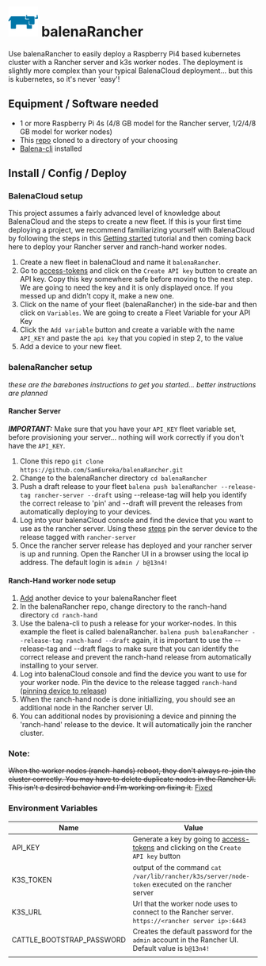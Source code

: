 # <img src="logo.png" alt="rancher steer" width="60" /> balenaRancher

Use balenaRancher to easily deploy a Raspberry Pi4 based kubernetes cluster with a Rancher server and k3s worker nodes. The deployment is slightly more complex than your typical BalenaCloud deployment... but this is kubernetes, so it's never 'easy'!

## Equipment / Software needed

* 1 or more Raspberry Pi 4s (4/8 GB model for the Rancher server, 1/2/4/8 GB model for worker nodes)
* This [repo](https://github.com/SamEureka/balenaRancher.git) cloned to a directory of your choosing
* [Balena-cli](https://github.com/balena-io/balena-cli/blob/master/README.md) installed

## Install / Config / Deploy

### BalenaCloud setup
This project assumes a fairly advanced level of knowledge about BalenaCloud and the steps to create a new fleet. If this is your first time deploying a project, we recommend familiarizing yourself with BalenaCloud by following the steps in this [Getting started](https://www.balena.io/docs/learn/getting-started/raspberrypi4-64/nodejs/) tutorial and then coming back here to deploy your Rancher server and ranch-hand worker nodes.

1. Create a new fleet in balenaCloud and name it `balenaRancher`.
2. Go to [access-tokens](https://dashboard.balena-cloud.com/preferences/access-tokens) and click on the `Create API key` button to create an API key. Copy this key somewhere safe before moving to the next step. We are going to need the key and it is only displayed once. If you messed up and didn't copy it, make a new one.
3. Click on the name of your fleet (balenaRancher) in the side-bar and then click on `Variables`. We are going to create a Fleet Variable for your API Key 
4. Click the `Add variable` button and create a variable with the name `API_KEY` and paste the `api key` that you copied in step 2, to the value
5. Add a device to your new fleet.

### balenaRancher setup 
_these are the barebones instructions to get you started... better instructions are planned_

#### Rancher Server
***IMPORTANT:*** Make sure that you have your `API_KEY` fleet variable set, before provisioning your server... nothing will work correctly if you don't have the `API_KEY`.
1. Clone this repo `git clone https://github.com/SamEureka/balenaRancher.git`
2. Change to the balenaRancher directory `cd balenaRancher`
3. Push a draft release to your fleet `balena push balenaRancher --release-tag rancher-server --draft` using --release-tag will help you identify the correct release to 'pin' and --draft will prevent the releases from automatically deploying to your devices.
4. Log into your balenaCloud console and find the device that you want to use as the rancher server. Using these [steps](https://www.balena.io/docs/learn/deploy/release-strategy/release-policy/#pin-device-to-a-release) pin the server device to the release tagged with `rancher-server`
5. Once the rancher server release has deployed and your rancher server is up and running. Open the Rancher UI in a browser using the local ip address. The default login is `admin / b@13n4!`

#### Ranch-Hand worker node setup
1. [Add](https://www.balena.io/docs/learn/getting-started/raspberrypi3/nodejs/#add-your-first-device) another device to your balenaRancher fleet
2. In the balenaRancher repo, change directory to the ranch-hand directory `cd ranch-hand`
3. Use the balena-cli to push a release for your worker-nodes. In this example the fleet is called balenaRancher. `balena push balenaRancher --release-tag ranch-hand --draft` again, it is important to use the --release-tag and --draft flags to make sure that you can identify the correct release and prevent the ranch-hand release from automatically installing to your server.
4. Log into balenaCloud console and find the device you want to use for your worker node. Pin the device to the release tagged `ranch-hand` ([pinning device to release](https://www.balena.io/docs/learn/deploy/release-strategy/release-policy/#pin-device-to-a-release))
5. When the ranch-hand node is done initiallizing, you should see an additional node in the Rancher server UI.
6. You can additional nodes by provisioning a device and pinning the 'ranch-hand' release to the device. It will automatically join the rancher cluster.

### Note:
<s>When the worker nodes (ranch-hands) reboot, they don't always re-join the cluster correctly. You may have to delete duplicate nodes in the Rancher UI. This isn't a desired behavior and I'm working on fixing it.</s> [Fixed](https://github.com/SamEureka/balenaRancher/pull/5)

### Environment Variables

|Name|Value|
|---|---|
|API_KEY|Generate a key by going to [access-tokens](https://dashboard.balena-cloud.com/preferences/access-tokens) and clicking on the `Create API key` button|
|K3S_TOKEN|output of the command `cat /var/lib/rancher/k3s/server/node-token` executed on the rancher server|
|K3S_URL|Url that the worker node uses to connect to the Rancher server. `https://<rancher server ip>:6443`|
|CATTLE_BOOTSTRAP_PASSWORD|Creates the default password for the `admin` account in the Rancher UI. Default value is `b@13n4!`|
| | |
